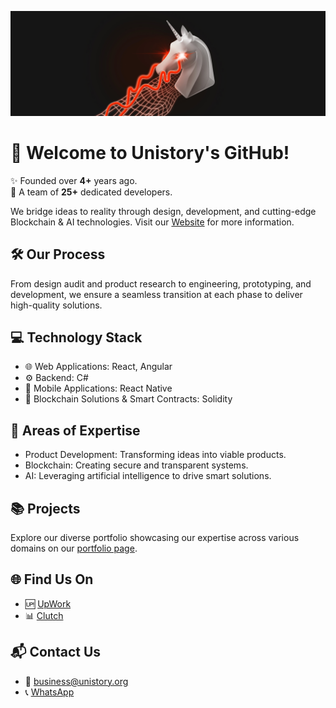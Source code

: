 ![Unistory header Image](https://github.com/Neca-development/.github/blob/main/Header.jpg)

# 🚀 Welcome to Unistory's GitHub!

✨ Founded over **4+** years ago.  
👥 A team of **25+** dedicated developers.

We bridge ideas to reality through design, development, and cutting-edge Blockchain & AI technologies. Visit our [Website](https://unistory.app/) for more information.

## 🛠️ Our Process

From design audit and product research to engineering, prototyping, and development, we ensure a seamless transition at each phase to deliver high-quality solutions.

## 💻 Technology Stack

- 🌐 Web Applications: React, Angular
- ⚙️ Backend: C#
- 📱 Mobile Applications: React Native
- 🔐 Blockchain Solutions & Smart Contracts: Solidity

## 🎯 Areas of Expertise

- Product Development: Transforming ideas into viable products.
- Blockchain: Creating secure and transparent systems.
- AI: Leveraging artificial intelligence to drive smart solutions.

## 📚 Projects

Explore our diverse portfolio showcasing our expertise across various domains on our [portfolio page](https://unistory.app/#portfolio).

## 🌐 Find Us On

- 🆙 [UpWork](https://www.upwork.com/agencies/unistory/)
- 📊 [Clutch](https://clutch.co/profile/unistory#highlights)

## 📬 Contact Us

- 📧 business@unistory.org
- 📞 [WhatsApp](https://wa.me/79874490825)
